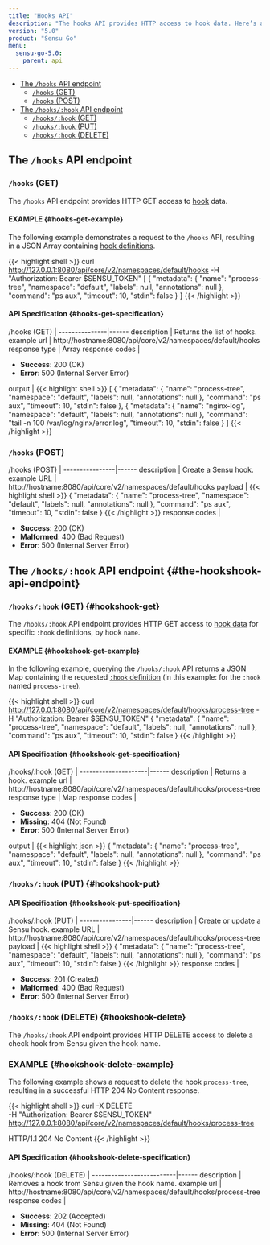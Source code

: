 ```yaml
---
title: "Hooks API"
description: "The hooks API provides HTTP access to hook data. Here’s a reference for the hooks API in Sensu Go, including examples for returning lists of hooks, creating a Sensu hook, and more. Read on for the full reference."
version: "5.0"
product: "Sensu Go"
menu:
  sensu-go-5.0:
    parent: api
---
```


- [The `/hooks` API endpoint](#the-hooks-api-endpoint)
	- [`/hooks` (GET)](#hooks-get)
	- [`/hooks` (POST)](#hooks-post)
- [The `/hooks/:hook` API endpoint](#the-hookshook-api-endpoint)
	- [`/hooks/:hook` (GET)](#hookshook-get)
  - [`/hooks/:hook` (PUT)](#hookshook-put)
  - [`/hooks/:hook` (DELETE)](#hookshook-delete)

## The `/hooks` API endpoint

### `/hooks` (GET)

The `/hooks` API endpoint provides HTTP GET access to [hook][1] data.

#### EXAMPLE {#hooks-get-example}

The following example demonstrates a request to the `/hooks` API, resulting in
a JSON Array containing [hook definitions][1].

{{< highlight shell >}}
curl http://127.0.0.1:8080/api/core/v2/namespaces/default/hooks -H "Authorization: Bearer $SENSU_TOKEN"
[
  {
    "metadata": {
      "name": "process-tree",
      "namespace": "default",
      "labels": null,
      "annotations": null
    },
    "command": "ps aux",
    "timeout": 10,
    "stdin": false
  }
]
{{< /highlight >}}

#### API Specification {#hooks-get-specification}

/hooks (GET)  | 
---------------|------
description    | Returns the list of hooks.
example url    | http://hostname:8080/api/core/v2/namespaces/default/hooks
response type  | Array
response codes | <ul><li>**Success**: 200 (OK)</li><li>**Error**: 500 (Internal Server Error)</li></ul>
output         | {{< highlight shell >}}
[
  {
    "metadata": {
      "name": "process-tree",
      "namespace": "default",
      "labels": null,
      "annotations": null
    },
    "command": "ps aux",
    "timeout": 10,
    "stdin": false
  },
  {
    "metadata": {
      "name": "nginx-log",
      "namespace": "default",
      "labels": null,
      "annotations": null
    },
    "command": "tail -n 100 /var/log/nginx/error.log",
    "timeout": 10,
    "stdin": false
  }
]
{{< /highlight >}}

### `/hooks` (POST)

/hooks (POST) | 
----------------|------
description     | Create a Sensu hook.
example URL     | http://hostname:8080/api/core/v2/namespaces/default/hooks
payload         | {{< highlight shell >}}
{
  "metadata": {
    "name": "process-tree",
    "namespace": "default",
    "labels": null,
    "annotations": null
  },
  "command": "ps aux",
  "timeout": 10,
  "stdin": false
}
{{< /highlight >}}
response codes  | <ul><li>**Success**: 200 (OK)</li><li>**Malformed**: 400 (Bad Request)</li><li>**Error**: 500 (Internal Server Error)</li></ul>

## The `/hooks/:hook` API endpoint {#the-hookshook-api-endpoint}

### `/hooks/:hook` (GET) {#hookshook-get}

The `/hooks/:hook` API endpoint provides HTTP GET access to [hook data][1] for specific `:hook` definitions, by hook `name`.

#### EXAMPLE {#hookshook-get-example}

In the following example, querying the `/hooks/:hook` API returns a JSON Map
containing the requested [`:hook` definition][1] (in this example: for the `:hook` named
`process-tree`).

{{< highlight shell >}}
curl http://127.0.0.1:8080/api/core/v2/namespaces/default/hooks/process-tree -H "Authorization: Bearer $SENSU_TOKEN"
{
  "metadata": {
    "name": "process-tree",
    "namespace": "default",
    "labels": null,
    "annotations": null
  },
  "command": "ps aux",
  "timeout": 10,
  "stdin": false
}
{{< /highlight >}}

#### API Specification {#hookshook-get-specification}

/hooks/:hook (GET) | 
---------------------|------
description          | Returns a hook.
example url          | http://hostname:8080/api/core/v2/namespaces/default/hooks/process-tree
response type        | Map
response codes       | <ul><li>**Success**: 200 (OK)</li><li> **Missing**: 404 (Not Found)</li><li>**Error**: 500 (Internal Server Error)</li></ul>
output               | {{< highlight json >}}
{
  "metadata": {
    "name": "process-tree",
    "namespace": "default",
    "labels": null,
    "annotations": null
  },
  "command": "ps aux",
  "timeout": 10,
  "stdin": false
}
{{< /highlight >}}

### `/hooks/:hook` (PUT) {#hookshook-put}

#### API Specification {#hookshook-put-specification}

/hooks/:hook (PUT) | 
----------------|------
description     | Create or update a Sensu hook.
example URL     | http://hostname:8080/api/core/v2/namespaces/default/hooks/process-tree
payload         | {{< highlight shell >}}
{
  "metadata": {
    "name": "process-tree",
    "namespace": "default",
    "labels": null,
    "annotations": null
  },
  "command": "ps aux",
  "timeout": 10,
  "stdin": false
}
{{< /highlight >}}
response codes  | <ul><li>**Success**: 201 (Created)</li><li>**Malformed**: 400 (Bad Request)</li><li>**Error**: 500 (Internal Server Error)</li></ul>

### `/hooks/:hook` (DELETE) {#hookshook-delete}

The `/hooks/:hook` API endpoint provides HTTP DELETE access to delete a check hook from Sensu given the hook name.

### EXAMPLE {#hookshook-delete-example}
The following example shows a request to delete the hook `process-tree`, resulting in a successful HTTP 204 No Content response.

{{< highlight shell >}}
curl -X DELETE \
-H "Authorization: Bearer $SENSU_TOKEN" \
http://127.0.0.1:8080/api/core/v2/namespaces/default/hooks/process-tree

HTTP/1.1 204 No Content
{{< /highlight >}}

#### API Specification {#hookshook-delete-specification}

/hooks/:hook (DELETE) | 
--------------------------|------
description               | Removes a hook from Sensu given the hook name.
example url               | http://hostname:8080/api/core/v2/namespaces/default/hooks/process-tree
response codes            | <ul><li>**Success**: 202 (Accepted)</li><li>**Missing**: 404 (Not Found)</li><li>**Error**: 500 (Internal Server Error)</li></ul>

[1]: ../../reference/hooks
